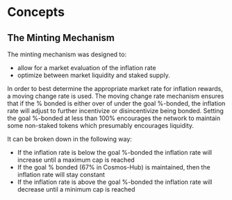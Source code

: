# Concepts

## The Minting Mechanism

The minting mechanism was designed to:
 - allow for a market evaluation of the inflation rate
 - optimize between market liquidity and staked supply.

In order to best determine the appropriate market rate for inflation rewards, a
moving change rate is used.  The moving change rate mechanism ensures that if
the % bonded is either over of under the goal %-bonded, the inflation rate will
adjust to further incentivize or disincentivize being bonded. Setting the goal
%-bonded at less than 100% encourages the network to maintain some non-staked tokens
which presumably encourages liquidity. 

It can be broken down in the following way: 
 - If the inflation rate is below the goal %-bonded the inflation rate will
   increase until a maximum cap is reached
 - If the goal % bonded (67% in Cosmos-Hub) is maintained, then the inflation
   rate will stay constant 
 - If the inflation rate is above the goal %-bonded the inflation rate will
   decrease until a minimum cap is reached

